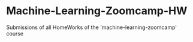 # Machine-Learning-Zoomcamp-HW
Submissions of all HomeWorks of the 'machine-learning-zoomcamp' course
